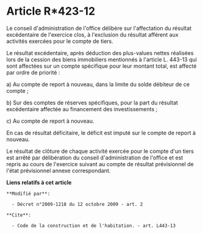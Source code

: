 # Article R*423-12

Le conseil d'administration de l'office délibère sur l'affectation du résultat excédentaire de l'exercice clos, à l'exclusion
du résultat afférent aux activités exercées pour le compte de tiers. 

Le résultat excédentaire, après déduction des plus-values nettes réalisées lors de la cession des biens immobiliers
mentionnés à l'article L. 443-13 qui sont affectées sur un compte spécifique pour leur montant total, est affecté par ordre
de priorité : 

a) Au compte de report à nouveau, dans la limite du solde débiteur de ce compte ; 

b) Sur des comptes de réserves spécifiques, pour la part du résultat excédentaire affectée au financement des
investissements ; 

c) Au compte de report à nouveau. 

En cas de résultat déficitaire, le déficit est imputé sur le compte de report à nouveau. 

Le résultat de clôture de chaque activité exercée pour le compte d'un tiers est arrêté par délibération du conseil
d'administration de l'office et est repris au cours de l'exercice suivant au compte de résultat prévisionnel de l'état
prévisionnel annexe correspondant.

**Liens relatifs à cet article**

	**Modifié par**:

	  - Décret n°2009-1218 du 12 octobre 2009 - art. 2

	**Cite**:

	  - Code de la construction et de l'habitation. - art. L443-13
